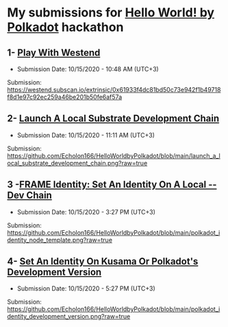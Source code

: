 # My submissions for [Hello World! by Polkadot](https://gitcoin.co/hackathon/polkadot) hackathon

## 1- [Play With Westend](https://gitcoin.co/issue/Polkadot-Network/hello-world-by-polkadot/15/100023941)
- Submission Date: 10/15/2020 - 10:48 AM (UTC+3)

Submission: https://westend.subscan.io/extrinsic/0x61933f4dc81bd50c73e942f1b49718f8d1e97c92ec259a46be201b50fe6af57a

## 2- [Launch A Local Substrate Development Chain](https://gitcoin.co/issue/Polkadot-Network/hello-world-by-polkadot/17/100023943)
- Submission Date: 10/15/2020 - 11:11 AM (UTC+3)

Submission: https://github.com/Echolon166/HelloWorldbyPolkadot/blob/main/launch_a_local_substrate_development_chain.png?raw=true

## 3 -[FRAME Identity: Set An Identity On A Local --Dev Chain](https://gitcoin.co/issue/Polkadot-Network/hello-world-by-polkadot/10/100023936)
- Submission Date: 10/15/2020 - 3:27 PM (UTC+3)

Submission: https://github.com/Echolon166/HelloWorldbyPolkadot/blob/main/polkadot_identity_node_template.png?raw=true

## 4- [Set An Identity On Kusama Or Polkadot's Development Version](https://gitcoin.co/issue/Polkadot-Network/hello-world-by-polkadot/11/100023937)
- Submission Date: 10/15/2020 - 5:27 PM (UTC+3)

Submission: https://github.com/Echolon166/HelloWorldbyPolkadot/blob/main/polkadot_identity_development_version.png?raw=true
